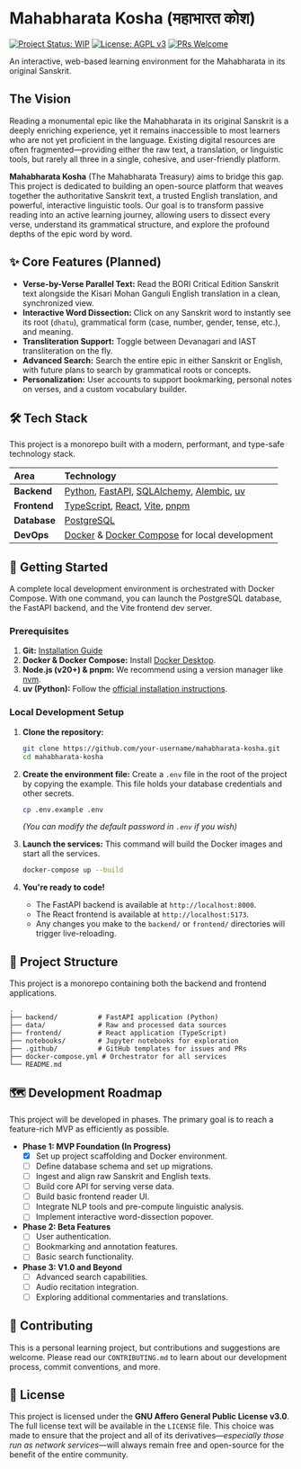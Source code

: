 # Mahabharata Kosha (महाभारत कोश)

[![Project Status: WIP](https://img.shields.io/badge/status-work_in_progress-yellow.svg)](https://github.com/your-username/mahabharata-kosha)
[![License: AGPL v3](https://img.shields.io/badge/License-AGPL%20v3-blue.svg)](https://www.gnu.org/licenses/agpl-3.0)
[![PRs Welcome](https://img.shields.io/badge/PRs-welcome-brightgreen.svg?style=flat-square)](http://makeapullrequest.com)

An interactive, web-based learning environment for the Mahabharata in its original Sanskrit.

## The Vision

Reading a monumental epic like the Mahabharata in its original Sanskrit is a deeply enriching experience, yet it remains inaccessible to most learners who are not yet proficient in the language. Existing digital resources are often fragmented—providing either the raw text, a translation, or linguistic tools, but rarely all three in a single, cohesive, and user-friendly platform.

**Mahabharata Kosha** (The Mahabharata Treasury) aims to bridge this gap. This project is dedicated to building an open-source platform that weaves together the authoritative Sanskrit text, a trusted English translation, and powerful, interactive linguistic tools. Our goal is to transform passive reading into an active learning journey, allowing users to dissect every verse, understand its grammatical structure, and explore the profound depths of the epic word by word.

## ✨ Core Features (Planned)

*   **Verse-by-Verse Parallel Text:** Read the BORI Critical Edition Sanskrit text alongside the Kisari Mohan Ganguli English translation in a clean, synchronized view.
*   **Interactive Word Dissection:** Click on any Sanskrit word to instantly see its root (`dhatu`), grammatical form (case, number, gender, tense, etc.), and meaning.
*   **Transliteration Support:** Toggle between Devanagari and IAST transliteration on the fly.
*   **Advanced Search:** Search the entire epic in either Sanskrit or English, with future plans to search by grammatical roots or concepts.
*   **Personalization:** User accounts to support bookmarking, personal notes on verses, and a custom vocabulary builder.

## 🛠 Tech Stack

This project is a monorepo built with a modern, performant, and type-safe technology stack.

| Area      | Technology                                                                                                   |
| :-------- | :----------------------------------------------------------------------------------------------------------- |
| **Backend**   | [Python](https://www.python.org/), [FastAPI](https://fastapi.tiangolo.com/), [SQLAlchemy](https://www.sqlalchemy.org/), [Alembic](https://alembic.sqlalchemy.org/), [uv](https://github.com/astral-sh/uv) |
| **Frontend**  | [TypeScript](https://www.typescriptlang.org/), [React](https://reactjs.org/), [Vite](https://vitejs.dev/), [pnpm](https://pnpm.io/)                                       |
| **Database**  | [PostgreSQL](https://www.postgresql.org/)                                                                    |
| **DevOps**    | [Docker](https://www.docker.com/) & [Docker Compose](https://docs.docker.com/compose/) for local development |

## 🚀 Getting Started

A complete local development environment is orchestrated with Docker Compose. With one command, you can launch the PostgreSQL database, the FastAPI backend, and the Vite frontend dev server.

### Prerequisites

1.  **Git:** [Installation Guide](https://git-scm.com/book/en/v2/Getting-Started-Installing-Git)
2.  **Docker & Docker Compose:** Install [Docker Desktop](https://www.docker.com/products/docker-desktop).
3.  **Node.js (v20+) & pnpm:** We recommend using a version manager like [nvm](https://github.com/nvm-sh/nvm).
4.  **uv (Python):** Follow the [official installation instructions](https://github.com/astral-sh/uv#installation).

### Local Development Setup

1.  **Clone the repository:**
    ```bash
    git clone https://github.com/your-username/mahabharata-kosha.git
    cd mahabharata-kosha
    ```

2.  **Create the environment file:**
    Create a `.env` file in the root of the project by copying the example. This file holds your database credentials and other secrets.
    ```bash
    cp .env.example .env
    ```
    *(You can modify the default password in `.env` if you wish)*

3.  **Launch the services:**
    This command will build the Docker images and start all the services.
    ```bash
    docker-compose up --build
    ```

4.  **You're ready to code!**
    *   The FastAPI backend is available at `http://localhost:8000`.
    *   The React frontend is available at `http://localhost:5173`.
    *   Any changes you make to the `backend/` or `frontend/` directories will trigger live-reloading.

## 📁 Project Structure

This project is a monorepo containing both the backend and frontend applications.

```
.
├── backend/          # FastAPI application (Python)
├── data/             # Raw and processed data sources
├── frontend/         # React application (TypeScript)
├── notebooks/        # Jupyter notebooks for exploration
├── .github/          # GitHub templates for issues and PRs
├── docker-compose.yml # Orchestrator for all services
└── README.md
```

## 🗺️ Development Roadmap

This project will be developed in phases. The primary goal is to reach a feature-rich MVP as efficiently as possible.

*   **Phase 1: MVP Foundation (In Progress)**
    *   [x] Set up project scaffolding and Docker environment.
    *   [ ] Define database schema and set up migrations.
    *   [ ] Ingest and align raw Sanskrit and English texts.
    *   [ ] Build core API for serving verse data.
    *   [ ] Build basic frontend reader UI.
    *   [ ] Integrate NLP tools and pre-compute linguistic analysis.
    *   [ ] Implement interactive word-dissection popover.

*   **Phase 2: Beta Features**
    *   [ ] User authentication.
    *   [ ] Bookmarking and annotation features.
    *   [ ] Basic search functionality.

*   **Phase 3: V1.0 and Beyond**
    *   [ ] Advanced search capabilities.
    *   [ ] Audio recitation integration.
    *   [ ] Exploring additional commentaries and translations.

## 🙏 Contributing

This is a personal learning project, but contributions and suggestions are welcome. Please read our `CONTRIBUTING.md` to learn about our development process, commit conventions, and more.

## 📜 License

This project is licensed under the **GNU Affero General Public License v3.0**. The full license text will be available in the `LICENSE` file. This choice was made to ensure that the project and all of its derivatives—*especially those run as network services*—will always remain free and open-source for the benefit of the entire community.
